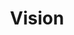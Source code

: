 ---
# Page title
title: Vision
# Page type - we want a landing page (such as a homepage)
type: landing

# Your landing page sections - add as many different content blocks as you like
sections:
  - block: markdown
    id: vision
    content:
      title: Vision
      subtitle: 
      text: |
              The **TrustAGI Lab** at Griffith University envisions itself as a pioneering force in the realm of Trustworthy **Artificial General Intelligence (AGI)**, committed to: 
              * **Advancing AGI Research:** The lab aspires to propel the field of AGI forward by spearheading the development of novel AI algorithms. Our goal is to endow machines with human-level intelligence, contributing significantly to the evolution of AI capabilities. 
              * **Ensuring Trustworthiness and Transparency:** Recognizing the critical importance of trust and transparency in AI technologies, the TrustAGI Lab is dedicated to providing practical solutions. Addressing key challenges associated with the deployment of AGI, our focus encompasses explainability, safety, robustness, fairness, and privacy. By pioneering advancements in these domains, we aim to establish AGI systems that are not only powerful but also ethical and accountable. 

      
  - block: markdown
    content:
      title: Research Areas
      subtitle: AGI Research
      image:
        filename: 
        filename: 
      text: |
        <br>
        
        * **Large Language Models:** 
        
            Exploring the capabilities and applications of large language models, this research area delves into advancing natural language processing and understanding, contributing to the development of sophisticated language-based AI systems. 

        * **Graph Machine Learning:** 
        
            Investigating the intersection of machine learning and graph theory, this research theme aims to enhance AI models' ability to analyse and interpret complex relationships, fostering advancements in various domains such as social networks, biology, and recommendation systems. 

        * **Knowledge Representation and Reasoning:** 
        
            Focused on the fundamental aspects of AI, this area aims to develop robust frameworks for representing and reasoning with knowledge, contributing to the creation of more intelligent and context-aware AI systems. 

        * **Time Series Analysis:** 

            Addressing the temporal dimension in data, this research theme explores techniques for effective analysis and prediction of time series data, crucial for applications in finance, healthcare, and other dynamic domains. 

        * **Recommender Systems:** 

            Centred on enhancing user experiences, this research area focuses on refining and advancing recommender systems, contributing to personalized and effective content recommendations in various applications. 
                    [![Screenshot](../publication/llm-kg-23/featured.png)](../post/23-12-01-arc-dp/)

      design:
          columns: '2'
          view: card      
  - block: markdown
    content:
      title: Research Areas
      subtitle: Trustworthy AI Research
      image:
        filename: 
        filename: 
      text: |
        <br>
        
        

        * **Explainability:** 

            Investigating methods for developing interpretable and explainable AI models, this research area emphasizes transparency in decision-making processes. The focus includes explainable machine learning models, visualization techniques, and interpretable deep learning algorithms, applied particularly in healthcare, finance, and social sciences. 

        * **Safety and Robustness:** 

            Addressing risks and vulnerabilities in AI technologies, this research theme explores techniques to ensure the safety, resilience, and robustness of AI systems. Areas of focus include adversarial machine learning, robust optimization, attacks and defense, and secure AI deployment in real-world environments. 

        * **Fairness:** 

            Focused on mitigating biases and discriminatory outcomes in AI decision-making, this area investigates fairness-aware machine learning, bias detection and mitigation, and ethical considerations in AI development. The lab also aims to provide practical guidelines and tools for practitioners to promote fairness in AI applications. 

        * **Privacy:** 

            Researching privacy attacks and privacy-preserving AI techniques, this theme addresses the critical concern of protecting sensitive data and individuals' privacy rights. Topics include federated learning, secure multi-party computation, and privacy-enhancing technologies for AI applications in healthcare, finance, and social media. 
            [![Screenshot](theme2.png)](../post/23-12-01-csiro-nsf/)

---